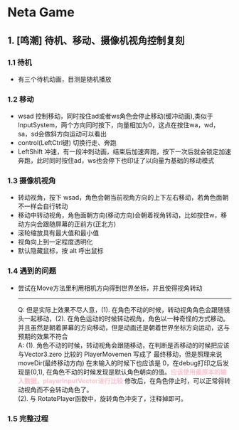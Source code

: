 # Neta Game

## 1. [鸣潮] 待机、移动、摄像机视角控制复刻

### 1.1 待机
- 有三个待机动画，目测是随机播放

### 1.2 移动
- wsad 控制移动，同时按住ad或者ws角色会停止移动(缓冲动画),类似于InputSystem，两个方向同时按下，向量相加为0，这点在按住wa，wd，sa，sd会做斜方向运动可以看出
- control(LeftCtrl键) 切换行走、奔跑
- LeftShift 冲速，有一段冲刺动画，结束后加速奔跑，按下一次后就会锁定加速奔跑，此时同时按住ad，ws也会停下也印证了以向量为基础的移动模式

### 1.3 摄像机视角
- 转动视角，按下 wsad，角色会朝当前视角方向的上下左右移动，若角色面朝不一样会自行转动
- 移动中转动视角，角色面朝方向(移动方向)会朝着视角转动，比如按住w，移动方向会跟随屏幕的正前方(正北方)
- 滚轮缩放具有最大值和最小值
- 视角向上到一定程度透明化
- 默认隐藏鼠标，按 alt 呼出鼠标


### 1.4 遇到的问题
- 尝试在Move方法里利用相机方向得到世界坐标，并且使得视角转动     <hr/>
Q: 但是实际上效果不尽人意，(1). 在角色不动的时候，转动视角角色会跟随镜头一起移动，(2). 在角色运动的时候转动视角，角色以一种奇怪的方式移动。并且虽然是朝着屏幕的方向移动，但是动画还是朝着世界坐标方向运动，这与预期的效果不符合  
A: (1). 角色不动的时候，转动视角会跟随移动，在判断是否移动的时候把应该与Vector3.zero 比较的 PlayerMovemen 写成了 最终移动，但是照理来说 moveDir(最终移动方向) 在未输入的时候下也应该是 0，在debug打印之后发现是(0,1), 在角色不动的时候发现是默认角色朝向的值。<span style="color:pink">**应该使用最原本的输入数据，playerInputVector进行比较** </span>修改后，在角色停止时，可以正常得转动视角而不会转动角色了。  
(2). 与 RotatePlayer函数中，旋转角色冲突了，注释掉即可。

### 1.5 完整过程